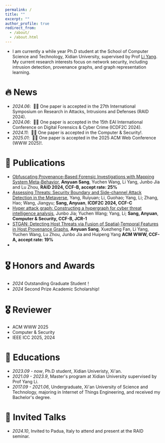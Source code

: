 ```yaml
---
permalink: /
title: ""
excerpt: ""
author_profile: true
redirect_from: 
  - /about/
  - /about.html
---
```


- I am currently a while year Ph.D student at the School of Computer Science and Technology, Xidian University, supervised by Prof  [Li Yang](https://web.xidian.edu.cn/yangli/). My current research interests focus on network security, including intrusion detection, provenance graphs, and graph representation learning.

# 🔥 News
- *2024.06*: &nbsp;🎉🎉 One paper is accepted in the 27th International Symposium on Research in Attacks, Intrusions and Defenses (RAID 2024). 
- *2024.06*: &nbsp;🎉🎉 One paper is accepted in the 15th EAI International Conference on Digital Forensics & Cyber Crime (ICDF2C 2024).
- *2024.11*: &nbsp;🎉🎉 One paper is accepted in the Computer & Security!. 
- *2025.01*: &nbsp;🎉🎉 One paper is accepted in the 2025 ACM Web Conference (WWW 2025)!. 
# 📝 Publications 

- [Obfuscating Provenance-Based Forensic Investigations with Mapping System Meta-Behavior](https://dl.acm.org/doi/10.1145/3678890.3678916), **Anyuan Sang**, Yuchen Wang, Li Yang, Junbo Jia and Lu Zhou, **RAID 2024, CCF-B, accept rate: 25%**
- [Assessing Threats: Security Boundary and Side-channel Attack Detection in the Metaverse](https://icdf2c.eai-conferences.org/2024/accepted_papers/), Yang, Ruiyuan; Li, Guohao; Yang, Li; Zhang, Hao; Wang, Jiangyu; **Sang, Anyuan**, **ICDF2C 2024, CCF-C**
- [Hyper attack graph: Constructing a hypergraph for cyber threat intelligence analysis](https://www.sciencedirect.com/science/article/pii/S0167404824004991?via%3Dihub), Junbo Jia; Yuchen Wang; Yang, Li; **Sang, Anyuan**, **Computer & Security, CCF-B, JCR-1**
- [STGAN: Detecting Host Threats via Fusion of Spatial-Temporal Features in Host Provenance Graphs](https://anyuan1999.github.io), **Anyuan Sang**, Xuezheng Fan, Li Yang, Yuchen Wang,  Lu Zhou, Junbo Jia and Huipeng Yang **ACM WWW, CCF-A, accept rate: 19%**
- 
# 🎖 Honors and Awards
- *2024* Outstanding Graduate Student！
- *2024* Second Prize Academic Scholarship!

# 🎖 Reviewer
- ACM WWW 2025
- Computer & Security
- IEEE ICC 2025, 2024

# 📖 Educations
- *2023.09 - now*, Ph.D student, Xidian Univeristy, Xi'an.
- *2021.09 - 2023.9*, Master's program at Xidian University supervised by Prof Yang Li. 
- *2017.09 - 2021.06*, Undergraduate, Xi'an University of Science and Technology, majoring in Internet of Things Engineering, and received my Bachelor's degree. 

# 💬 Invited Talks
- *2024.10*, Invited to Padua, Italy to attend and present at the RAID seminar. 

